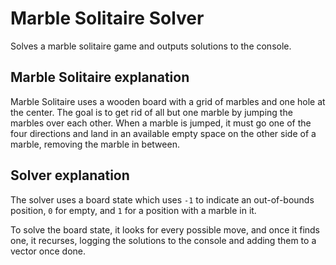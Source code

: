 # Marble Solitaire Solver

Solves a marble solitaire game and outputs solutions to the console.

## Marble Solitaire explanation

Marble Solitaire uses a wooden board with a grid of marbles and one hole at the center. The goal is to get rid of all but one marble by jumping the marbles over each other. When a marble is jumped, it must go one of the four directions and land in an available empty space on the other side of a marble, removing the marble in between.

## Solver explanation

The solver uses a board state which uses `-1` to indicate an out-of-bounds position, `0` for empty, and `1` for a position with a marble in it.

To solve the board state, it looks for every possible move, and once it finds one, it recurses, logging the solutions to the console and adding them to a vector once done.

